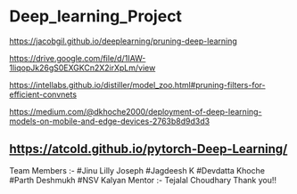 # Deep_learning_Project

https://jacobgil.github.io/deeplearning/pruning-deep-learning

https://drive.google.com/file/d/1IAW-1liqopJk26gS0EXGKCn2X2irXpLm/view

https://intellabs.github.io/distiller/model_zoo.html#pruning-filters-for-efficient-convnets

https://medium.com/@dkhoche2000/deployment-of-deep-learning-models-on-mobile-and-edge-devices-2763b8d9d3d3

https://atcold.github.io/pytorch-Deep-Learning/
----------------------------------------------------------------------------------------------------------------------------------------------------------------------

Team Members :-
#Jinu Lilly Joseph
#Jagdeesh K
#Devdatta Khoche
#Parth Deshmukh
#NSV Kalyan
Mentor :- Tejalal Choudhary
Thank you!!
